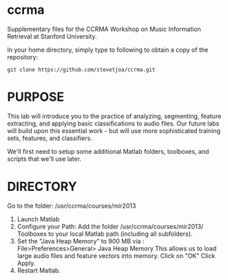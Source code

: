 ccrma
=====

Supplementary files for the CCRMA Workshop on Music Information Retrieval at Stanford University.

In your home directory, simply type to following to obtain a copy of the repository:

    git clone https://github.com/stevetjoa/ccrma.git




PURPOSE
=======

This lab will introduce you to the practice of analyzing, segmenting, feature extracting, and applying basic classifications to audio files. Our future labs will build upon this essential work - but will use more sophisticated training sets, features, and classifiers.

We'll first need to setup some additional Matlab folders, toolboxes, and scripts that we'll use later.

DIRECTORY
=========

Go to the folder: /usr/ccrma/courses/mir2013

1. Launch Matlab
2. Configure your Path: Add the folder /usr/ccrma/courses/mir2013/
Toolboxes
to your local Matlab path
(including all subfolders).
3. Set the "Java Heap Memory" to 900 MB via : File>Preferences>General> Java Heap Memory
This allows us to load large audio files and feature vectors into memory.
Click on "OK"
Click Apply.
4. Restart Matlab.
